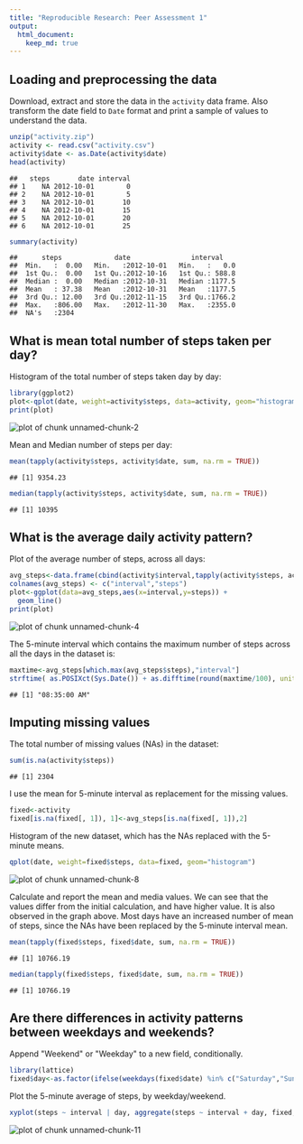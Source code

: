 ```yaml
---
title: "Reproducible Research: Peer Assessment 1"
output: 
  html_document:
    keep_md: true
---
```



## Loading and preprocessing the data

Download, extract and store the data in the `activity` data frame. Also transform the date field to `Date` format and print a sample of values to understand the data.


```r
unzip("activity.zip")
activity <- read.csv("activity.csv")
activity$date <- as.Date(activity$date)
head(activity)
```

```
##   steps       date interval
## 1    NA 2012-10-01        0
## 2    NA 2012-10-01        5
## 3    NA 2012-10-01       10
## 4    NA 2012-10-01       15
## 5    NA 2012-10-01       20
## 6    NA 2012-10-01       25
```

```r
summary(activity)
```

```
##      steps             date               interval     
##  Min.   :  0.00   Min.   :2012-10-01   Min.   :   0.0  
##  1st Qu.:  0.00   1st Qu.:2012-10-16   1st Qu.: 588.8  
##  Median :  0.00   Median :2012-10-31   Median :1177.5  
##  Mean   : 37.38   Mean   :2012-10-31   Mean   :1177.5  
##  3rd Qu.: 12.00   3rd Qu.:2012-11-15   3rd Qu.:1766.2  
##  Max.   :806.00   Max.   :2012-11-30   Max.   :2355.0  
##  NA's   :2304
```

## What is mean total number of steps taken per day?

Histogram of the total number of steps taken day by day:


```r
library(ggplot2)
plot<-qplot(date, weight=activity$steps, data=activity, geom="histogram")
print(plot)
```

![plot of chunk unnamed-chunk-2](figure/unnamed-chunk-2-1.png) 

Mean and Median number of steps per day:


```r
mean(tapply(activity$steps, activity$date, sum, na.rm = TRUE))
```

```
## [1] 9354.23
```

```r
median(tapply(activity$steps, activity$date, sum, na.rm = TRUE))
```

```
## [1] 10395
```

## What is the average daily activity pattern?

Plot of the average number of steps, across all days:


```r
avg_steps<-data.frame(cbind(activity$interval,tapply(activity$steps, activity$interval, mean, na.rm = TRUE)))
colnames(avg_steps) <- c("interval","steps")
plot<-ggplot(data=avg_steps,aes(x=interval,y=steps)) +
  geom_line()
print(plot)
```

![plot of chunk unnamed-chunk-4](figure/unnamed-chunk-4-1.png) 

The 5-minute interval which contains the maximum number of steps across all the days in the dataset is:


```r
maxtime<-avg_steps[which.max(avg_steps$steps),"interval"]
strftime( as.POSIXct(Sys.Date()) + as.difftime(round(maxtime/100), units="hours")+ as.difftime(maxtime%%100, units="mins"), "%r",tz="UTC") 
```

```
## [1] "08:35:00 AM"
```

## Imputing missing values

The total number of missing values (NAs) in the dataset:


```r
sum(is.na(activity$steps))
```

```
## [1] 2304
```

I use the mean for 5-minute interval as replacement for the missing values.


```r
fixed<-activity
fixed[is.na(fixed[, 1]), 1]<-avg_steps[is.na(fixed[, 1]),2]
```

Histogram of the new dataset, which has the NAs replaced with the 5-minute means.


```r
qplot(date, weight=fixed$steps, data=fixed, geom="histogram")
```

![plot of chunk unnamed-chunk-8](figure/unnamed-chunk-8-1.png) 

Calculate and report the mean and media values. We can see that the values differ from the initial calculation, and have higher value. It is also observed in the graph above. Most days have an increased number of mean of steps, since the NAs have been replaced by the 5-minute interval mean.


```r
mean(tapply(fixed$steps, fixed$date, sum, na.rm = TRUE))
```

```
## [1] 10766.19
```

```r
median(tapply(fixed$steps, fixed$date, sum, na.rm = TRUE))
```

```
## [1] 10766.19
```

## Are there differences in activity patterns between weekdays and weekends?

Append "Weekend" or "Weekday" to a new field, conditionally.


```r
library(lattice)
fixed$day<-as.factor(ifelse(weekdays(fixed$date) %in% c("Saturday","Sunday"),"Weekend","Weekday"))
```

Plot the 5-minute average of steps, by weekday/weekend.


```r
xyplot(steps ~ interval | day, aggregate(steps ~ interval + day, fixed, FUN = mean), layout = c(1, 2), type = "l", group=day)
```

![plot of chunk unnamed-chunk-11](figure/unnamed-chunk-11-1.png) 
